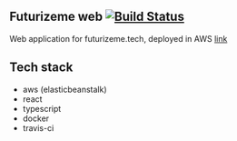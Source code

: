 ## Futurizeme web [![Build Status](https://app.travis-ci.com/VrutalDeveloper/web-futurizeme.svg?branch=main)](https://app.travis-ci.com/VrutalDeveloper/web-futurizeme)
Web application for futurizeme.tech, deployed in AWS [link]

## Tech stack

- aws (elasticbeanstalk)
- react
- typescript
- docker
- travis-ci

[link]: <http://webfuturizeme-env.eba-2dmbrtjr.us-east-1.elasticbeanstalk.com>